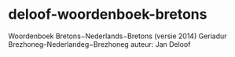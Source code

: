 # deloof-woordenboek-bretons
Woordenboek Bretons−Nederlands−Bretons (versie 2014)
Geriadur Brezhoneg–Nederlandeg−Brezhoneg
auteur: Jan Deloof

